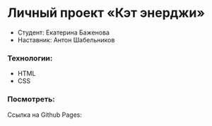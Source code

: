 # Личный проект «Кэт энерджи»

* Студент: Екатерина Баженова
* Наставник: Антон Шабельников

### Технологии:
- HTML
- CSS

###  Посмотреть:
Ссылка на Github Pages:

